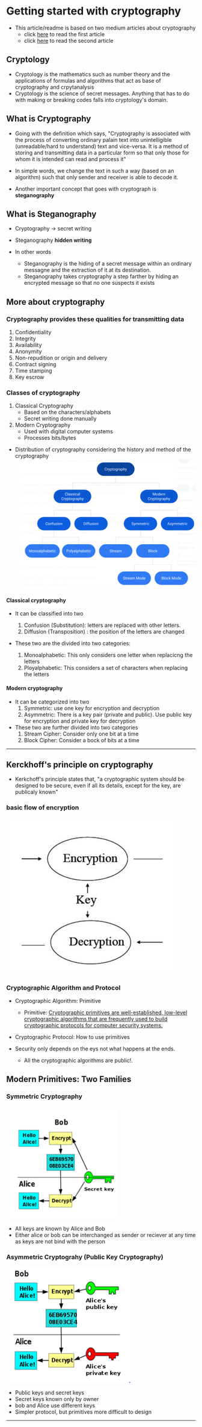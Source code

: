 # Getting started with **cryptography**
- This article/readme is based on two medium articles about cryptography
    - click [here](https://medium.com/@nshani/getting-started-with-cryptography-and-key-concepts-5e89c7687939) to read the first article
    - click [here](https://medium.com/@nshani/basic-principles-of-cryptography-9a282e7a2d2d) to read the second article
    
## Cryptology
- Cryptology is the mathematics such as number theory and the applications of formulas and algorithms that act as base of cryptography and crpytanalysis
- Cryptology is the science of secret messages. Anything that has to do with making or breaking codes falls into cryptology's domain.

## What is Cryptography
- Going with the definition which says,
"Cryptography is associated with the process of converting ordinary palain text into unintelligible (unreadable/hard to understand) text and vice-versa.
It is a method of storing and transmitting data in a particular form so that only those for whom it is intended can read and process it"

- In simple words, we change the text in such a way (based on an algorithm) such that only sender and receiver is able to decode it.
- Another important concept that goes with cryptograph is **steganography**

## What is Steganography
- Cryptography -> secret writing
- Steganography  **hidden writing**

- In other words
    - Steganography is the hiding of a secret message within an ordinary messagne and the extraction of it at its destination.
    - Steganography takes cryptography a step farther by hiding an encrypted message so that no one suspects it exists

## More about **cryptography**
### Cryptography provides these qualities for transmitting data
1. Confidentiality
2. Integrity
3. Availability
4. Anonymity
5. Non-repudition or origin and delivery
6. Contract signing
7. Time stamping
8. Key escrow

### Classes of cryptography
1. Classical Cryptography
    - Based on the characters/alphabets
    - Secret writing done manually
2. Modern Cryptography
    - Used with digital computer systems
    - Processes bits/bytes
- Distribution of cryptography considering the history and method of the cryptography
![cryptodiagram](assets/cryptodiagram.png)

#### Classical cryptography
- It can be classified into two
    1. Confusion (Substitution): letters are replaced with other letters.
    2. Diffusion (Transposition) : the position of the letters are changed

- These two are the divided into two categories:
    1. Monoalphabetic: This only considers one letter when replacicng the letters
    2. Ployalphabetic: This considers a set of characters when replacing the letters
#### Modern cryptography
- It can be categorized into two
    1. Symmetric: use one key for encryption and decryption
    2. Asymmetric: There is a key pair (private and public). Use public key for encryption and private key for decryption
- These two are further divided into two categories
    1. Stream Cipher: Consider only one bit at a time
    2. Block Cipher: Consider a bock of bits at a time

---
## Kerckhoff's principle on cryptography
- Kerkchoff's principle states that,
"a cryptographic system should be designed to be secure, even if all its details, except for the key, are publicaly known"
### basic flow of encryption
![basic flow of encryption](assets/encryption_basic_flow.png)
### Cryptographic Algorithm and Protocol
- Cryptographic Algorithm: Primitive
    - Primitive: [Cryptographic primitives are well-established, low-level cryptographic algorithms that are frequently used to build cryptographic protocols for computer security systems.](https://en.wikipedia.org/wiki/Cryptographic_primitive)
- Cryptographic Protocol: How to use primitives

- Security only depends on the eys not what happens at the ends.
    - All the cryptographic algorithms are public!.

## Modern Primitives: Two Families
### Symmetric Cryptography
![Symmetric Cryptography](/assets/symmetric_cryptography.png)
- All keys are known by Alice and Bob
- Either alice or bob can be interchanged as sender or reciever at any time as keys are not bind with the person
### Asymmetric Cryptograhy (Public Key Cryptography)
![Asymmetric Cryptography](/assets/asymmetric_cryptography.png)
- Public keys and secret keys
- Secret keys known only by owner
- bob and Alice use different keys
- Simpler protocol, but primitives more difficult to design
---